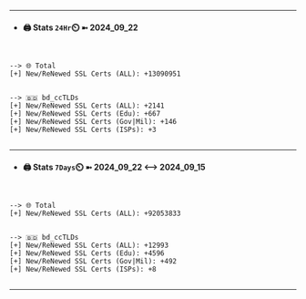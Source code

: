 

---
- #### 🖨️ **Stats** `24Hr`⏲️ ➼ 2024_09_22
```console


--> 🌐 Total
[+] New/ReNewed SSL Certs (ALL): +13090951


--> 🇧🇩 bd_ccTLDs
[+] New/ReNewed SSL Certs (ALL): +2141
[+] New/ReNewed SSL Certs (Edu): +667
[+] New/ReNewed SSL Certs (Gov|Mil): +146
[+] New/ReNewed SSL Certs (ISPs): +3


```

---
- #### 🖨️ **Stats** `7Days`⏲️ ➼ 2024_09_22 <--> 2024_09_15
```console


--> 🌐 Total
[+] New/ReNewed SSL Certs (ALL): +92053833


--> 🇧🇩 bd_ccTLDs
[+] New/ReNewed SSL Certs (ALL): +12993
[+] New/ReNewed SSL Certs (Edu): +4596
[+] New/ReNewed SSL Certs (Gov|Mil): +492
[+] New/ReNewed SSL Certs (ISPs): +8


```

---

